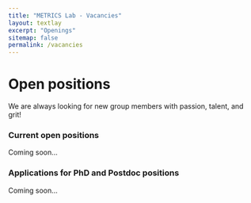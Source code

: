 ```yaml
---
title: "METRICS Lab - Vacancies"
layout: textlay
excerpt: "Openings"
sitemap: false
permalink: /vacancies
---
```


# Open positions

We are always looking for new group members with passion, talent, and grit!


### Current open positions

Coming soon...

### Applications for PhD and Postdoc positions

Coming soon...
